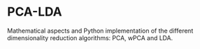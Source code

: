 # PCA-LDA

Mathematical aspects and Python implementation of the different dimensionality reduction algorithms: PCA, wPCA and LDA.
